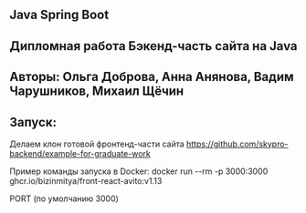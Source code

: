 ## Java Spring Boot 
## Дипломная работа Бэкенд-часть сайта на Java 
## Авторы: Ольга Доброва, Анна Анянова, Вадим Чарушников, Михаил Щёчин

## Запуск:

Делаем клон готовой фронтенд-части сайта https://github.com/skypro-backend/example-for-graduate-work

Пример команды запуска в Docker: docker run --rm -p 3000:3000 ghcr.io/bizinmitya/front-react-avito:v1.13

PORT (по умолчанию 3000)
